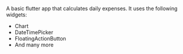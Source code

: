 A basic flutter app that calculates daily expenses.
It uses the following widgets: 
- Chart
- DateTimePicker
- FloatingActionButton
- And many more
